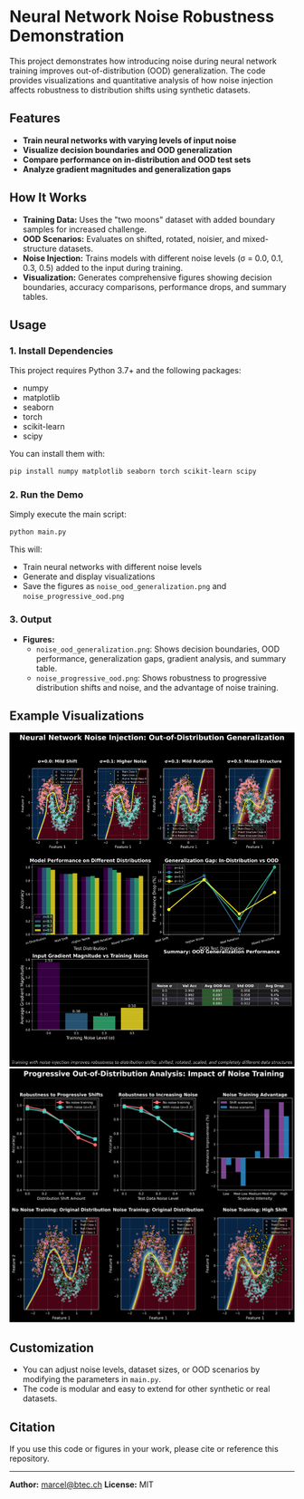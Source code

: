 # Neural Network Noise Robustness Demonstration

This project demonstrates how introducing noise during neural network training improves out-of-distribution (OOD) generalization. The code provides visualizations and quantitative analysis of how noise injection affects robustness to distribution shifts using synthetic datasets.

## Features
- **Train neural networks with varying levels of input noise**
- **Visualize decision boundaries and OOD generalization**
- **Compare performance on in-distribution and OOD test sets**
- **Analyze gradient magnitudes and generalization gaps**

## How It Works
- **Training Data:** Uses the "two moons" dataset with added boundary samples for increased challenge.
- **OOD Scenarios:** Evaluates on shifted, rotated, noisier, and mixed-structure datasets.
- **Noise Injection:** Trains models with different noise levels (σ = 0.0, 0.1, 0.3, 0.5) added to the input during training.
- **Visualization:** Generates comprehensive figures showing decision boundaries, accuracy comparisons, performance drops, and summary tables.

## Usage

### 1. Install Dependencies
This project requires Python 3.7+ and the following packages:

- numpy
- matplotlib
- seaborn
- torch
- scikit-learn
- scipy

You can install them with:

```bash
pip install numpy matplotlib seaborn torch scikit-learn scipy
```

### 2. Run the Demo
Simply execute the main script:

```bash
python main.py
```

This will:
- Train neural networks with different noise levels
- Generate and display visualizations
- Save the figures as `noise_ood_generalization.png` and `noise_progressive_ood.png`

### 3. Output
- **Figures:**
  - `noise_ood_generalization.png`: Shows decision boundaries, OOD performance, generalization gaps, gradient analysis, and summary table.
  - `noise_progressive_ood.png`: Shows robustness to progressive distribution shifts and noise, and the advantage of noise training.

## Example Visualizations

![OOD Generalization](noise_ood_generalization.png)
![Progressive OOD](noise_progressive_ood.png)

## Customization
- You can adjust noise levels, dataset sizes, or OOD scenarios by modifying the parameters in `main.py`.
- The code is modular and easy to extend for other synthetic or real datasets.

## Citation
If you use this code or figures in your work, please cite or reference this repository.

---

**Author:** marcel@btec.ch 
**License:** MIT 